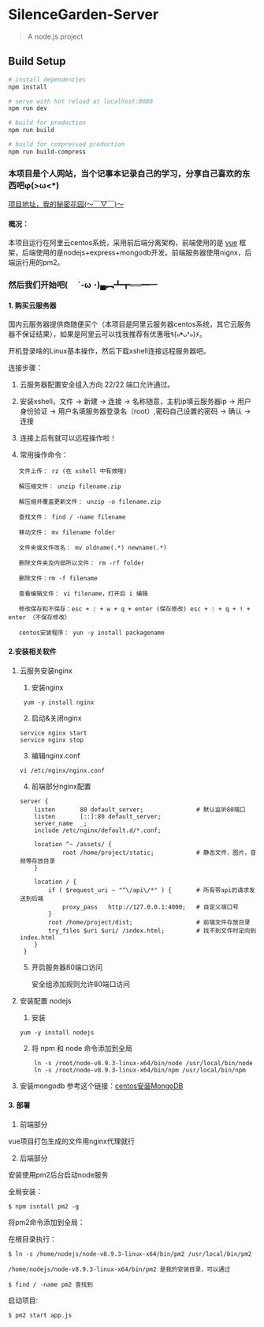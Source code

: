 # SilenceGarden-Server

> A node.js project

## Build Setup

``` bash
# install dependencies
npm install

# serve with hot reload at localhost:8080
npm run dev

# build for production
npm run build

# build for compressed production 
npm run build-compress

```

### 本项目是个人网站，当个记事本记录自己的学习，分享自己喜欢的东西吧φ(>ω<*) 

[项目地址，我的秘密花园(～￣▽￣)～ ](http://www.silencegarden.com/ "静谧花园")

#### 概况：
本项目运行在阿里云centos系统，采用前后端分离架构，前端使用的是 [vue](https://cn.vuejs.org/ "vue.js") 框架，后端使用的是nodejs+express+mongodb开发。前端服务器使用nignx，后端运行用的pm2。

### 然后我们开始吧(　 ´-ω ･)▄︻┻┳══━一

#### 1. 购买云服务器
 国内云服务器提供商随便买个（本项目是阿里云服务器centos系统，其它云服务器不保证结果），如果是阿里云可以找我推荐有优惠哦٩(๑❛ᴗ❛๑)۶。
  
 开机登录啥的Linux基本操作，然后下载xshell连接远程服务器吧。
  
 连接步骤：
    
 1. 云服务器配置安全组入方向 22/22 端口允许通过。
 
 2. 安装xshell，文件 → 新建 → 连接 → 名称随意，主机ip填云服务器ip → 用户身份验证 → 用户名填服务器登录名（root）,密码自己设置的密码 → 确认 → 连接
 
 3. 连接上后有就可以远程操作啦！
 
 4. 常用操作命令：
 
 ```
    文件上传： rz (在 xshell 中有效哦) 
 
    解压缩文件： unzip filename.zip
    
    解压缩并覆盖更新文件： unzip -o filename.zip
    
    查找文件： find / -name filename
    
    移动文件： mv filename folder
    
    文件夹或文件改名： mv oldname(.*) newname(.*)
    
    删除文件夹及内部所以文件： rm -rf folder
    
    删除文件：rm -f filename
    
    查看编辑文件： vi filename，打开后 i 编辑
    
    修改保存和不保存：esc + : + w + q + enter (保存修改) esc + : + q + ! + enter （不保存修改）
    
    centos安装程序： yun -y install packagename
 
 ```
 
 #### 2.安装相关软件
 
 1. 云服务安装nginx
 
    1. 安装nginx
    
    ```
     yum -y install nginx
    ```
    
    2. 启动&关闭nginx
    
    ```
    service nginx start
    service nginx stop
    ```
    
    3. 编辑nginx.conf
    
    
    ```
    vi /etc/nginx/nginx.conf
    ```
    
    4. 前端部分nginx配置
    
    ```
    server {
        listen       80 default_server;               # 默认监听80端口
        listen       [::]:80 default_server;
        server_name  _;
        include /etc/nginx/default.d/*.conf;

        location ^~ /assets/ {
                root /home/project/static;            # 静态文件，图片，音频等存放目录 
        }

        location / {
            if ( $request_uri ~ "^\/api\/*" ) {       # 所有带api的请求发送到后端
                proxy_pass   http://127.0.0.1:4000;   # 自定义端口号
            }
            root /home/project/dist;                  # 前端文件存放目录
            try_files $uri $uri/ /index.html;         # 找不到文件时定向到index.html
        }
     }
     ```
     
    5. 开启服务器80端口访问
    
        安全组添加规则允许80端口访问
    
2. 安装配置 nodejs
    1. 安装
    
    ```
    yum -y install nodejs
    ```
    
    2. 将 npm 和 node 命令添加到全局
    
    ```
        ln -s /root/node-v8.9.3-linux-x64/bin/node /usr/local/bin/node
        ln -s /root/node-v8.9.3-linux-x64/bin/npm /usr/local/bin/npm
    ``` 
    
 3. 安装mongodb
  参考这个链接：[centos安装MongoDB](http://www.baidu.com "centos安装MongoDB")
    

#### 3. 部署

1. 前端部分

  vue项目打包生成的文件用nginx代理就行
  
2. 后端部分

  安装使用pm2后台启动node服务
  
  全局安装：
  
  ```
  $ npm isntall pm2 -g
  ```
    
  将pm2命令添加到全局： 
  
  在根目录执行：
  
  ```
  $ ln -s /home/nodejs/node-v8.9.3-linux-x64/bin/pm2 /usr/local/bin/pm2

  /home/nodejs/node-v8.9.3-linux-x64/bin/pm2 是我的安装目录，可以通过

  $ find / -name pm2 查找到
  ```
    
  启动项目:
  
  ```
  $ pm2 start app.js
  ```
